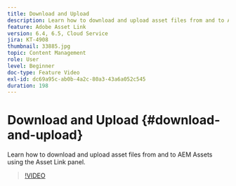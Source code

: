 ```yaml
---
title: Download and Upload
description: Learn how to download and upload asset files from and to AEM Assets using the Asset Link panel.
feature: Adobe Asset Link
version: 6.4, 6.5, Cloud Service
jira: KT-4908
thumbnail: 33885.jpg
topic: Content Management
role: User
level: Beginner
doc-type: Feature Video
exl-id: dc69a95c-ab0b-4a2c-80a3-43a6a052c545
duration: 198
---
```

# Download and Upload {#download-and-upload}

Learn how to download and upload asset files from and to AEM Assets using the Asset Link panel.

>[!VIDEO](https://video.tv.adobe.com/v/33885?quality=12&learn=on)
